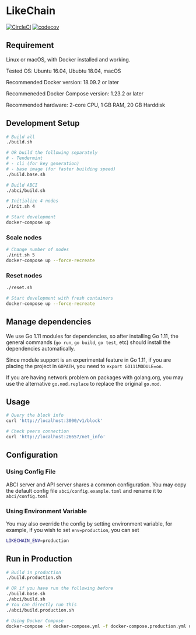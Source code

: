 
# LikeChain

[![CircleCI](https://circleci.com/gh/likecoin/likechain.svg?style=svg)](https://circleci.com/gh/likecoin/likechain) [![codecov](https://codecov.io/gh/likecoin/likechain/branch/master/graph/badge.svg)](https://codecov.io/gh/likecoin/likechain)

## Requirement
Linux or macOS, with Docker installed and working.

Tested OS: Ubuntu 16.04, Ububtu 18.04, macOS

Recommended Docker version: 18.09.2 or later

Recommeneded Docker Compose version: 1.23.2 or later

Recommended hardware: 2-core CPU, 1 GB RAM, 20 GB Harddisk

## Development Setup
```sh
# Build all
./build.sh

# OR build the following separately
# - Tendermint
# - cli (for key generation)
# - base image (for faster building speed)
./build.base.sh

# Build ABCI
./abci/build.sh

# Initialize 4 nodes
./init.sh 4

# Start development
docker-compose up
```

### Scale nodes
```sh
# Change number of nodes
./init.sh 5
docker-compose up --force-recreate
```

### Reset nodes
```sh
./reset.sh

# Start development with fresh containers
docker-compose up --force-recreate
```

## Manage dependencies
We use Go 1.11 modules for dependencies, so after installing Go 1.11, the general commands (`go run`, `go build`, `go test`, etc) should install the dependencies automatically.

Since module support is an experimental feature in Go 1.11, if you are placing the project in `GOPATH`, you need to `export GO111MODULE=on`.

If you are having network problem on packages with golang.org, you may use the alternative `go.mod.replace` to replace the original `go.mod`.

## Usage
```sh
# Query the block info
curl 'http://localhost:3000/v1/block'

# Check peers connection
curl 'http://localhost:26657/net_info'
```

## Configuration

### Using Config File
ABCI server and API server shares a common configuration. You may copy the default config file `abci/config.example.toml` and rename it to `abci/config.toml`

### Using Environment Variable
You may also override the config by setting environment variable, for example, if you wish to set `env=production`, you can set
```sh
LIKECHAIN_ENV=production
```

## Run in Production
```sh
# Build in production
./build.production.sh

# OR if you have run the following before
./build.base.sh
./abci/build.sh
# You can directly run this
./abci/build.production.sh

# Using Docker Compose
docker-compose -f docker-compose.yml -f docker-compose.production.yml up
```
